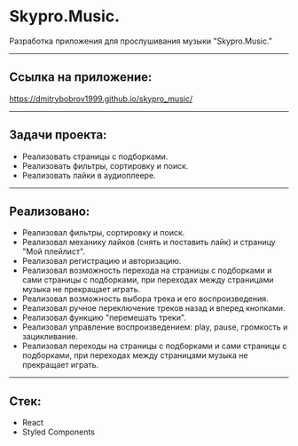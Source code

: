 # Skypro.Music.

Разработка приложения для прослушивания музыки "Skypro.Music."
____

## Ссылка на приложение:

https://dmitrybobrov1999.github.io/skypro_music/

____

## Задачи проекта:

* Реализовать страницы с подборками.
* Реализовать фильтры, сортировку и поиск.
* Реализовать лайки в аудиоплеере.

____

## Реализовано:

* Реализовал фильтры, сортировку и поиск.
* Реализовал механику лайков (снять и поставить лайк) и страницу "Мой плейлист".
* Реализовал регистрацию и авторизацию.
* Реализовал возможность перехода на страницы с подборками и сами страницы с подборками, при переходах между страницами музыка не прекращает играть.
* Реализовал возможность выбора трека и его воспроизведения.
* Реализовал ручное переключение треков назад и вперед кнопками.
* Реализовал функцию "перемешать треки".
* Реализовал управление воспроизведением: play, pause, громкость и зацикливание.
* Реализовал переходы на страницы с подборками и сами страницы с подборками, при переходах между страницами музыка не прекращает играть.

____

## Стек:

* React
* Styled Components
